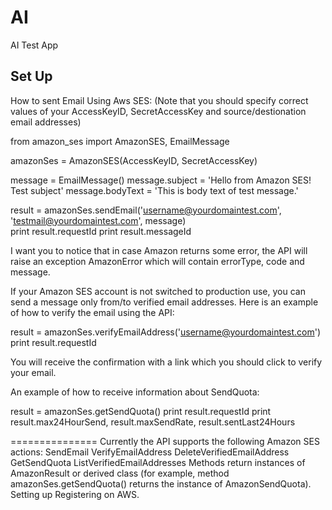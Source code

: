 # AI
AI Test App

Set Up
-----------

How to sent Email Using Aws SES:
(Note that you should specify correct values of your AccessKeyID, SecretAccessKey and source/destionation email addresses)

from amazon_ses import AmazonSES, EmailMessage

amazonSes = AmazonSES(AccessKeyID, SecretAccessKey)

message = EmailMessage()
message.subject = 'Hello from Amazon SES! Test subject'
message.bodyText = 'This is body text of test message.'

result = amazonSes.sendEmail('username@yourdomaintest.com', 'testmail@yourdomaintest.com', message)    
print result.requestId
print result.messageId

I want you to notice that in case Amazon returns some error, the API will raise an exception AmazonError which will contain errorType, code and message. 

If your Amazon SES account is not switched to production use, you can send a message only from/to verified email addresses. Here is an example of how to verify the email using the API:

result = amazonSes.verifyEmailAddress('username@yourdomaintest.com')
print result.requestId

You will receive the confirmation with a link which you should click to verify your email. 

An example of how to receive information about SendQuota:

result = amazonSes.getSendQuota()
print result.requestId
print result.max24HourSend, result.maxSendRate, result.sentLast24Hours

===============
Currently the API supports the following Amazon SES actions:
SendEmail
VerifyEmailAddress
DeleteVerifiedEmailAddress
GetSendQuota
ListVerifiedEmailAddresses
Methods return instances of AmazonResult or derived class (for example, method amazonSes.getSendQuota() returns the instance of AmazonSendQuota). 
Setting up
Registering on AWS.


